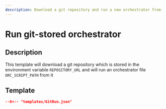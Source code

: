 ```yaml
---
description: Download a git repository and run a new orchestrator from it
---
```


# Run git-stored orchestrator

## Description

This template will download a git repository which is stored in the environment variable `REPOSITORY_URL` 
and will run an orchestrator file `ORC_SCRIPT_PATH` from it

## Template

```json title="run.json" linenums="1"
--8<-- "templates/GitRun.json"
```